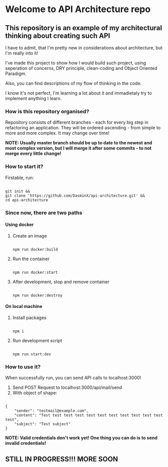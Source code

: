 # Welcome to API Architecture repo

## This repository is an example of my architectural thinking about creating such API

I have to admit, that I'm pretty new in considerations about architecture, but I'm really into it!

I've made this project to show how I would build such project, using seperation of concerns, DRY principle, clean-coding and Object Oriented Paradigm.

Also, you can find descriptions of my flow of thinking in the code.

I know it's not perfect, I'm learning a lot about it and immadietaly try to implement anything I learn.

### How is this repository organised?

Repository consists of different branches - each for every big step in refactoring an application.
They will be ordered ascending - from simple to more and more complex.
It may change over time!

**NOTE: Usually master branch should be up to date to the newest and most complex version, but I will merge it after some commits - to not merge every little change!**

### How to start it?

Firstable, run:

```

git init &&
git clone 'https://github.com/DasminX/api-architecture.git' &&
cd api-architecture

```

### Since now, there are two paths

#### Using docker

1. Create an image

    ```

    npm run docker:build

    ```

2. Run the container

    ```

    npm run docker:start

    ```

3. After development, stop and remove container

    ```

    npm run docker:destroy

    ```

#### On local machine

1. Install packages

    ```

    npm i

    ```

2. Run development script

    ```

    npm run start:dev

    ```

### How to use it?

When successfully run, you can send API calls to localhost:3000!

1. Send POST Request to localhost:3000/api/mail/send
2. With object of shape:

```

{
    "sender": "testmail@example.com",
    "content": "Test test test test test test test test test test test test",
    "subject": "Test subject"
}

```

**NOTE: Valid credentials don't work yet! One thing you can do is to send invalid credentials!**

## STILL IN PROGRESS!!! MORE SOON

